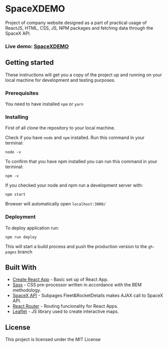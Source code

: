 # SpaceXDEMO

Project of company website designed as a part of practical usage of ReactJS, HTML, CSS, JS, NPM packages and fetching data through the SpaceX API.

### Live demo: [SpaceXDEMO](https://spacex.netlify.com/)
## Getting started

These instructions will get you a copy of the project up and running on your local machine for development and testing purposes.

### Prerequisites

You need to have installed `npm` or `yarn`

### Installing

First of all clone the repository to your local machine.

Check if you have `node` and `npm` installed. Run this command in your terminal:

```
node -v
```

To confirm that you have npm installed you can run this command in your terminal:

```
npm -v
```

If you checked your node and npm run a development server with:

```
npm start
```

Browser will automatically open `localhost:3000/`

### Deployment

To deploy application run:

```
npm run deploy
```

This will start a build process and push the production version to the `gh-pages` branch

## Built With

- [Create React App](https://github.com/facebook/create-react-app) - Basic set up of React App.
- [Sass](https://github.com/sass/sass) - CSS pre-processor written in accordance with the BEM methodology.
- [SpaceX API](https://github.com/r-spacex/SpaceX-API) - Subpages Fleet&RocketDetails makes AJAX call to SpaceX API.
- [React Router](https://github.com/ReactTraining/react-router) -  Routing funcionality for React Apps.
- [Leaflet](https://github.com/Leaflet/Leaflet) - JS library used to create interactive maps.

## License

This project is licensed under the MIT License
